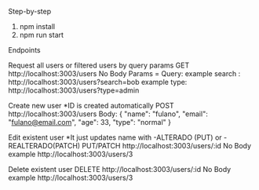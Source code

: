 Step-by-step
  1. npm install
  2. npm run start

Endpoints
  
  Request all users or filtered users by query params
  GET http://localhost:3003/users
  No Body
  Params = Query:
    example search : http://localhost:3003/users?search=bob
    example type: http://localhost:3003/users?type=admin


  Create new user
  *ID is created automatically
  POST http://localhost:3003/users
  Body:
    {
      "name": "fulano",
      "email": "fulano@email.com",
      "age": 33,
      "type": "normal"
    }


  Edit existent user
  *It just updates name with -ALTERADO (PUT) or -REALTERADO(PATCH)
  PUT/PATCH http://localhost:3003/users/:id
  No Body
    example http://localhost:3003/users/3


  Delete existent user
  DELETE http://localhost:3003/users/:id
  No Body
    example http://localhost:3003/users/3
